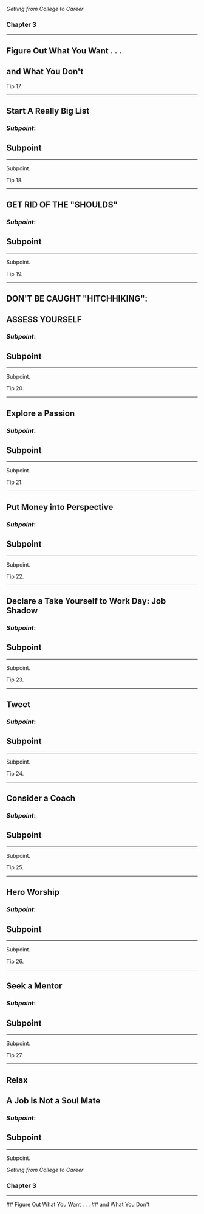 *Getting from College to Career*
### Chapter 3

---

## Figure Out What You Want . . .
## and What You Don't



Tip 17.

---

## Start A Really Big List


### *Subpoint*:
## Subpoint
<hr />
Subpoint.



Tip 18.

---

## GET RID OF THE "SHOULDS"


### *Subpoint*:
## Subpoint
<hr />
Subpoint.



Tip 19.

---

## DON'T BE CAUGHT "HITCHHIKING":
## ASSESS YOURSELF


### *Subpoint*:
## Subpoint
<hr />
Subpoint.



Tip 20.

---

## Explore a Passion


### *Subpoint*:
## Subpoint
<hr />
Subpoint.



Tip 21.

---

## Put Money into Perspective


### *Subpoint*:
## Subpoint
<hr />
Subpoint.



Tip 22.

---

## Declare a Take Yourself to Work Day: Job Shadow


### *Subpoint*:
## Subpoint
<hr />
Subpoint.



Tip 23.

---

## Tweet


### *Subpoint*:
## Subpoint
<hr />
Subpoint.



Tip 24.

---

## Consider a Coach


### *Subpoint*:
## Subpoint
<hr />
Subpoint.



Tip 25.

---

## Hero Worship


### *Subpoint*:
## Subpoint
<hr />
Subpoint.



Tip 26.

---

## Seek a Mentor


### *Subpoint*:
## Subpoint
<hr />
Subpoint.



Tip 27.

---

## Relax
## A Job Is Not a Soul Mate


### *Subpoint*:
## Subpoint
<hr />
Subpoint.



*Getting from College to Career*
### Chapter 3
<hr />
## Figure Out What You Want . . . 
## and What You Don't